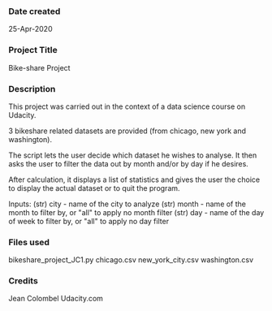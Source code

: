 ### Date created
25-Apr-2020

### Project Title
Bike-share Project

### Description
This project was carried out in the context of a data science course on Udacity.

3 bikeshare related datasets are provided (from chicago, new york and washington).

The script lets the user decide which dataset he wishes to analyse. It then asks the user to filter the data out by month and/or by day if he desires.

After calculation, it displays a list of statistics and gives the user the choice to display the actual dataset or to quit the program.

Inputs:
(str) city - name of the city to analyze
(str) month - name of the month to filter by, or "all" to apply no month filter
(str) day - name of the day of week to filter by, or "all" to apply no day filter

### Files used
bikeshare_project_JC1.py
chicago.csv
new_york_city.csv
washington.csv

### Credits
Jean Colombel
Udacity.com
